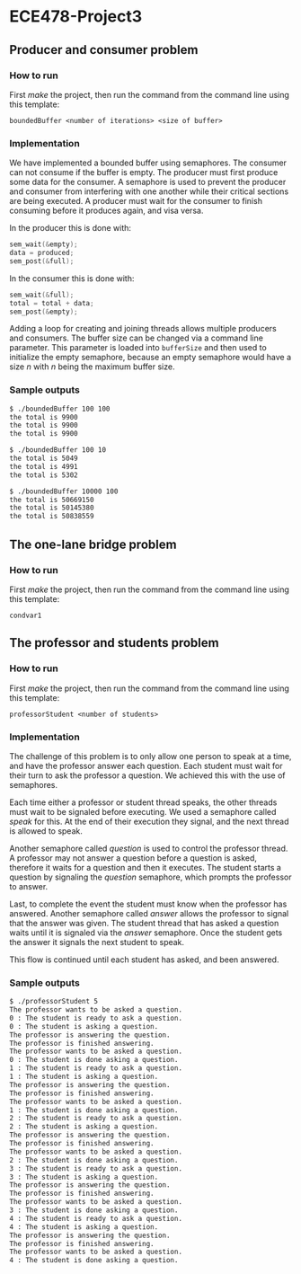 # ECE478-Project3

## Producer and consumer problem

### How to run

First *make* the project, then run the command from the command line using this template:

`boundedBuffer <number of iterations> <size of buffer>`

### Implementation

We have implemented a bounded buffer using semaphores. The consumer can not consume if the buffer is empty. The producer must first produce some data for the consumer. A semaphore is used to prevent the producer and consumer from interfering with one another while their critical sections are being executed. A producer must wait for the consumer to finish consuming before it produces again, and visa versa.

In the producer this is done with:

```C
sem_wait(&empty);
data = produced;
sem_post(&full);
```

In the consumer this is done with:

```C
sem_wait(&full);
total = total + data;
sem_post(&empty);
```

Adding a loop for creating and joining threads allows multiple producers and consumers. The buffer size can be changed via a command line parameter. This parameter is loaded into `bufferSize` and then used to initialize the empty semaphore, because an empty semaphore would have a size *n* with *n* being the maximum buffer size.

### Sample outputs

```bash
$ ./boundedBuffer 100 100
the total is 9900
the total is 9900
the total is 9900
```

```bash
$ ./boundedBuffer 100 10
the total is 5049
the total is 4991
the total is 5302
```

```bash
$ ./boundedBuffer 10000 100
the total is 50669150
the total is 50145380
the total is 50838559
```

## The one-lane bridge problem

### How to run

First *make* the project, then run the command from the command line using this template:

`condvar1`

## The professor and students problem

### How to run

First *make* the project, then run the command from the command line using this template:

`professorStudent <number of students>`

### Implementation

The challenge of this problem is to only allow one person to speak at a time, and have the professor answer each question. Each student must wait for their turn to ask the professor a question. We achieved this with the use of semaphores.

Each time either a professor or student thread speaks, the other threads must wait to be signaled before executing. We used a semaphore called *speak* for this. At the end of their execution they signal, and the next thread is allowed to speak.

Another semaphore called *question* is used to control the professor thread. A professor may not answer a question before a question is asked, therefore it waits for a question and then it executes. The student starts a question by signaling the *question* semaphore, which prompts the professor to answer.

Last, to complete the event the student must know when the professor has answered. Another semaphore called *answer* allows the professor to signal that the answer was given. The student thread that has asked a question waits until it is signaled via the *answer* semaphore. Once the student gets the answer it signals the next student to speak.

This flow is continued until each student has asked, and been answered.

### Sample outputs

```bash
$ ./professorStudent 5
The professor wants to be asked a question.
0 : The student is ready to ask a question.
0 : The student is asking a question.
The professor is answering the question.
The professor is finished answering.
The professor wants to be asked a question.
0 : The student is done asking a question.
1 : The student is ready to ask a question.
1 : The student is asking a question.
The professor is answering the question.
The professor is finished answering.
The professor wants to be asked a question.
1 : The student is done asking a question.
2 : The student is ready to ask a question.
2 : The student is asking a question.
The professor is answering the question.
The professor is finished answering.
The professor wants to be asked a question.
2 : The student is done asking a question.
3 : The student is ready to ask a question.
3 : The student is asking a question.
The professor is answering the question.
The professor is finished answering.
The professor wants to be asked a question.
3 : The student is done asking a question.
4 : The student is ready to ask a question.
4 : The student is asking a question.
The professor is answering the question.
The professor is finished answering.
The professor wants to be asked a question.
4 : The student is done asking a question.
```
